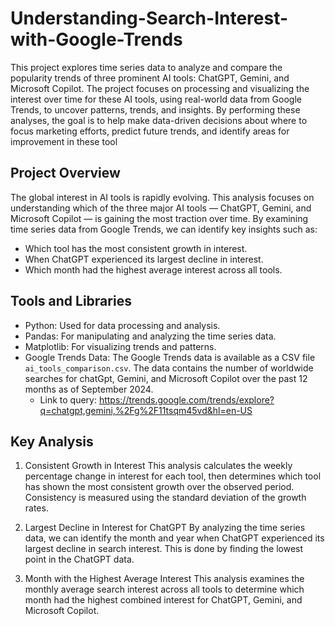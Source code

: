 # Understanding-Search-Interest-with-Google-Trends
This project explores time series data to analyze and compare the popularity trends of three prominent AI tools: ChatGPT, Gemini, and Microsoft Copilot. The project focuses on processing and visualizing the interest over time for these AI tools, using real-world data from Google Trends, to uncover patterns, trends, and insights. By performing these analyses, the goal is to help make data-driven decisions about where to focus marketing efforts, predict future trends, and identify areas for improvement in these tool

## Project Overview
The global interest in AI tools is rapidly evolving. This analysis focuses on understanding which of the three major AI tools — ChatGPT, Gemini, and Microsoft Copilot — is gaining the most traction over time. By examining time series data from Google Trends, we can identify key insights such as:
- Which tool has the most consistent growth in interest.
- When ChatGPT experienced its largest decline in interest.
- Which month had the highest average interest across all tools.

## Tools and Libraries
- Python: Used for data processing and analysis.
- Pandas: For manipulating and analyzing the time series data.
- Matplotlib: For visualizing trends and patterns.
- Google Trends Data: The Google Trends data is available as a CSV file `ai_tools_comparison.csv`. The data contains the number of worldwide searches for chatGpt, Gemini, and Microsoft Copilot over the past 12 months as of September 2024.
    - Link to query: https://trends.google.com/trends/explore?q=chatgpt,gemini,%2Fg%2F11tsqm45vd&hl=en-US
  
## Key Analysis
1. Consistent Growth in Interest
This analysis calculates the weekly percentage change in interest for each tool, then determines which tool has shown the most consistent growth over the observed period. Consistency is measured using the standard deviation of the growth rates.

2. Largest Decline in Interest for ChatGPT
By analyzing the time series data, we can identify the month and year when ChatGPT experienced its largest decline in search interest. This is done by finding the lowest point in the ChatGPT data.

3. Month with the Highest Average Interest
This analysis examines the monthly average search interest across all tools to determine which month had the highest combined interest for ChatGPT, Gemini, and Microsoft Copilot.
